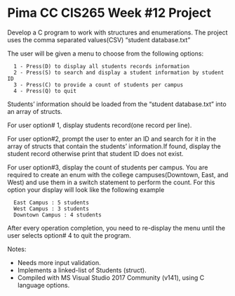 # Pima CC CIS265 Week #12 Project

Develop a C program to work with structures and enumerations. The project uses the comma separated values(CSV) “student database.txt”

The user will be given a menu to choose from the following options:
```Text
  1 - Press(D) to display all students records information
  2 - Press(S) to search and display a student information by student ID
  3 - Press(C) to provide a count of students per campus
  4 - Press(Q) to quit
```
Students’ information should be loaded from the “student database.txt” into an array of structs.

For user option# 1, display students record(one record per line).

For user option#2, prompt the user to enter an ID and search for it in the array of structs that contain the students’ information.If found, display the student record otherwise print that student ID does not exist.

For user option#3, display the count of students per campus. You are required to create an enum with the college campuses(Downtown, East, and West) and use them in a switch statement to perform the count. For this 
option your display will look like the following example
```Text
  East Campus : 5 students
  West Campus : 3 students
  Downtown Campus : 4 students
```
After every operation completion, you need to re-display the menu until the user selects option# 4 to quit the program.

Notes:
* Needs more input validation.
* Implements a linked-list of Students (struct).
* Compiled with MS Visual Studio 2017 Community (v141), using C language options.
